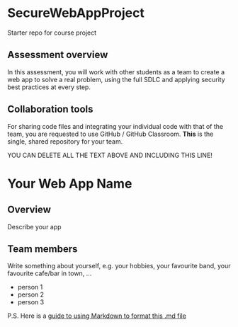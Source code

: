 # SecureWebAppProject
Starter repo for course project

## Assessment overview
In this assessment, you will work with other students as a team to create a web app to solve a real problem, using the full SDLC and applying security best practices at every step. 

## Collaboration tools
For sharing code files and integrating your individual code with that of the team, you are requested to use GitHub / GitHub Classroom.
**This** is the single, shared repository for your team.  
 

YOU CAN DELETE ALL THE TEXT ABOVE AND INCLUDING THIS LINE!

# Your Web App Name

## Overview
Describe your app


## Team members
Write something about yourself, e.g. your hobbies, your favourite band, your favourite cafe/bar in town, ...
* person 1
* person 2
* person 3
   
     
     
   
P.S. Here is a [guide to using Markdown to format this .md file](https://guides.github.com/features/mastering-markdown/)  
